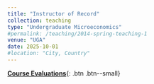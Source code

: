 ```yaml
---
title: "Instructor of Record"
collection: teaching
type: "Undergraduate Microeconomics"
#permalink: /teaching/2014-spring-teaching-1
venue: "UGA"
date: 2025-10-01
#location: "City, Country"
---
```


[**Course Evaluations**](/files/Course_Evaluations_Brad_Curtis.pdf){: .btn .btn--small} 
